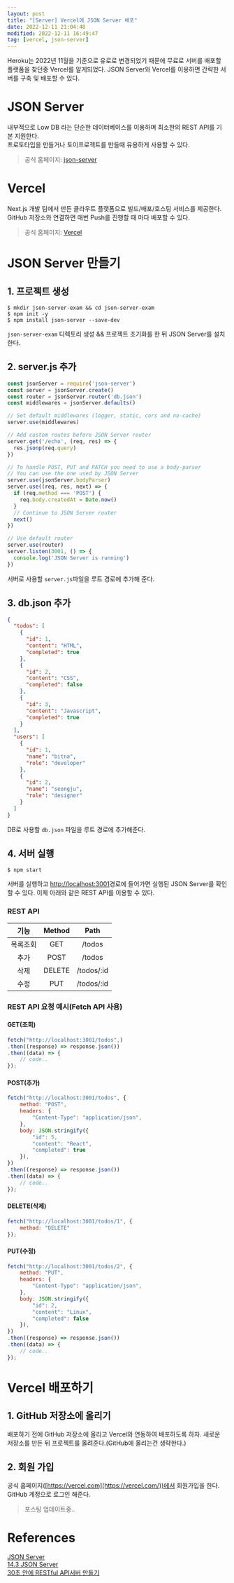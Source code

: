 ```yaml
---
layout: post
title: "[Server] Vercel에 JSON Server 배포"
date: 2022-12-11 21:04:48
modified: 2022-12-11 16:49:47
tag: [vercel, json-server]
---
```


Heroku는 2022년 11월을 기준으로 유로로 변경되었기 때문에 무료로 서버를 배포할 플랫폼을 찾던중 Vercel를 알게되었다. JSON Server와 Vercel를 이용하면 간략한 서버를 구축 및 배포할 수 있다.

# JSON Server 
내부적으로 Low DB 라는 단순한 데이터베이스를 이용하며 최소한의 REST API를 기본 지원한다.  
프로토타입을 만들거나 토이프로젝트를 만들때 유용하게 사용할 수 있다.
> 공식 홈페이지: [json-server](https://github.com/typicode/json-server)

# Vercel
Next.js 개발 팀에서 만든 클라우트 플랫폼으로 빌드/배포/호스팅 서비스를 제공한다.  
GitHub 저장소와 연결하면 매번 Push를 진행할 때 마다 배포할 수 있다.
> 공식 홈페이지: [Vercel](https://vercel.com/)

# JSON Server 만들기
## 1. 프로젝트 생성
```
$ mkdir json-server-exam && cd json-server-exam
$ npm init -y
$ npm install json-server --save-dev
```
`json-server-exam` 디렉토리 생성 && 프로젝트 초기화를 한 뒤 JSON Server를 설치한다.

## 2. server.js 추가
```javascript
const jsonServer = require('json-server')
const server = jsonServer.create()
const router = jsonServer.router('db.json')
const middlewares = jsonServer.defaults()

// Set default middlewares (logger, static, cors and no-cache)
server.use(middlewares)

// Add custom routes before JSON Server router
server.get('/echo', (req, res) => {
  res.jsonp(req.query)
})

// To handle POST, PUT and PATCH you need to use a body-parser
// You can use the one used by JSON Server
server.use(jsonServer.bodyParser)
server.use((req, res, next) => {
  if (req.method === 'POST') {
    req.body.createdAt = Date.now()
  }
  // Continue to JSON Server router
  next()
})

// Use default router
server.use(router)
server.listen(3001, () => {
  console.log('JSON Server is running')
})
```
서버로 사용할 `server.js`파일을 루트 경로에 추가해 준다.

## 3. db.json 추가
```json
{
  "todos": [
    {
      "id": 1,
      "content": "HTML",
      "completed": true
    },
    {
      "id": 2,
      "content": "CSS",
      "completed": false
    },
    {
      "id": 3,
      "content": "Javascript",
      "completed": true
    }
  ],
  "users": [
    {
      "id": 1,
      "name": "bitna",
      "role": "developer"
    },
    {
      "id": 2,
      "name": "seongju",
      "role": "designer"
    }
  ]
}
```
DB로 사용할 `db.json` 파일을 루트 경로에 추가해준다.

## 4. 서버 실행
```
$ npm start
```
서버를 실행하고 [http://localhost:3001](http://localhost:3001)경로에 들어가면 실행된 JSON Server를 확인할 수 있다. 이제 아래와 같은 REST API를 이용할 수 있다.

### REST API

| 기능 | Method | Path |
|:---:|:---:|:---:|
| 목록조회 | GET | /todos |
| 추가 | POST | /todos |
| 삭제 | DELETE | /todos/:id |
| 수정 | PUT | /todos/:id |

### REST API 요청 예시(Fetch API 사용)
#### GET(조회)
```javascript
fetch("http://localhost:3001/todos",)
.then((response) => response.json())
.then((data) => {
    // code..
});
```

#### POST(추가)
```javascript
fetch("http://localhost:3001/todos", {
    method: "POST",
    headers: {
        "Content-Type": "application/json",
    },
    body: JSON.stringify({
        "id": 5,
        "content": "React",
        "completed": true
    }),
})
.then((response) => response.json())
.then((data) => {
    // code..
});
```

#### DELETE(삭제)
```javascript
fetch("http://localhost:3001/todos/1", {
    method: "DELETE"
});
```

#### PUT(수정)
```javascript
fetch("http://localhost:3001/todos/2", {
    method: "PUT",
    headers: {
        "Content-Type": "application/json",
    },
    body: JSON.stringify({
        "id": 2,
        "content": "Linux",
        "completed": false
    }),
})
.then((response) => response.json())
.then((data) => {
    // code..
});
```

# Vercel 배포하기
## 1. GitHub 저장소에 올리기
배포하기 전에 GitHub 저장소에 올리고 Vercel와 연동하여 배포하도록 하자. 새로운 저장소를 만든 뒤 프로젝트를 올려준다.(GitHub에 올리는건 생략한다.)

## 2. 회원 가입
공식 홈페이지([https://vercel.com](https://vercel.com/))에서 회원가입을 한다. GitHub 계정으로 로그인 해준다.

> 포스팅 업데이트중..

# References
[JSON Server](https://www.npmjs.com/package/json-server)  
[14.3 JSON Server](https://poiemaweb.com/json-server)  
[30초 안에 RESTful API서버 만들기](https://min9nim.github.io/2018/10/json-server/)  
